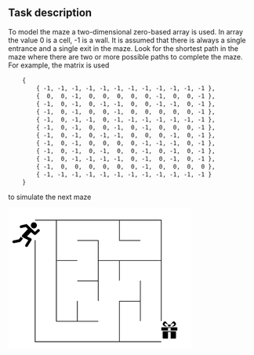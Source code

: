 ## Task description

To model the maze a two-dimensional zero-based array is used. In array the value 0 is a cell, -1 is a wall. It is assumed that there is always a single entrance and a single exit in the maze. Look for the shortest path in the maze where there are two or more possible paths to complete the maze.    
For example, the matrix is used

        {
            { -1, -1, -1, -1, -1, -1, -1, -1, -1, -1, -1, -1 },
            {  0,  0, -1,  0,  0,  0,  0,  0, -1,  0,  0, -1 },
            { -1,  0, -1,  0, -1, -1,  0,  0, -1, -1,  0, -1 },
            { -1,  0, -1,  0,  0, -1,  0,  0,  0,  0,  0, -1 },
            { -1,  0, -1, -1,  0, -1, -1, -1, -1, -1, -1, -1 },
            { -1,  0, -1,  0,  0, -1,  0, -1,  0,  0,  0, -1 },
            { -1,  0, -1,  0, -1, -1,  0,  0,  0, -1,  0, -1 },
            { -1,  0, -1,  0,  0,  0,  0, -1, -1, -1,  0, -1 },
            { -1,  0, -1,  0, -1,  0,  0, -1,  0, -1,  0, -1 },
            { -1,  0, -1, -1, -1, -1,  0, -1,  0, -1,  0, -1 },
            { -1,  0,  0,  0,  0,  0,  0, -1,  0,  0,  0,  0 },
            { -1, -1, -1, -1, -1, -1, -1, -1, -1, -1, -1, -1 }
        }

to simulate the next maze

![](/Maze.png)
